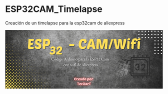 # ESP32CAM_Timelapse
Creación de un timelapse para la esp32cam de aliexpress

![Imagen cabecera](Resources/cabeceraesp32.png)
